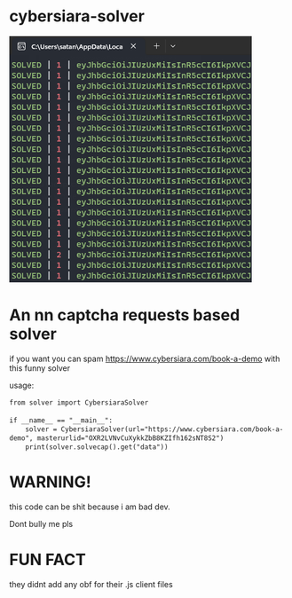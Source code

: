 # cybersiara-solver

![alt text](https://github.com/gzdzudp/cybersiara-solver/blob/edf18dd49cce455fe2e57f3824fb5ac451e0f6e8/imglol.png)

# An nn captcha requests based solver
if you want you can spam https://www.cybersiara.com/book-a-demo with this funny solver

usage:

```
from solver import CybersiaraSolver

if __name__ == "__main__":
    solver = CybersiaraSolver(url="https://www.cybersiara.com/book-a-demo", masterurlid="OXR2LVNvCuXykkZbB8KZIfh162sNT8S2")
    print(solver.solvecap().get("data"))
```

# WARNING!

this code can be shit because i am bad dev. 

Dont bully me pls

# FUN FACT

they didnt add any obf for their .js client files
